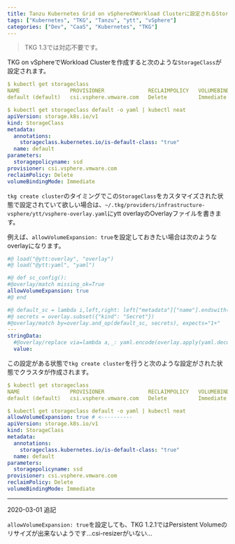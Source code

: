 ```yaml
---
title: Tanzu Kubernetes Grid on vSphereのWorkload Clusterに設定されるStorageClassをyttでカスタマイズするメモ
tags: ["Kubernetes", "TKG", "Tanzu", "ytt", "vSphere"]
categories: ["Dev", "CaaS", "Kubernetes", "TKG"]
---
```


> TKG 1.3では対応不要です。

TKG on vSphereでWorkload Clusterを作成すると次のような`StorageClass`が設定されます。

```yaml
$ kubectl get storageclass
NAME                PROVISIONER              RECLAIMPOLICY   VOLUMEBINDINGMODE   ALLOWVOLUMEEXPANSION   AGE
default (default)   csi.vsphere.vmware.com   Delete          Immediate           false                  8d

$ kubectl get storageclass default -o yaml | kubectl neat
apiVersion: storage.k8s.io/v1
kind: StorageClass
metadata:
  annotations:
    storageclass.kubernetes.io/is-default-class: "true"
  name: default
parameters:
  storagepolicyname: ssd
provisioner: csi.vsphere.vmware.com
reclaimPolicy: Delete
volumeBindingMode: Immediate
```

`tkg create cluster`のタイミングでこの`StorageClass`をカスタマイズされた状態で設定されていて欲しい場合は、`~/.tkg/providers/infrastructure-vsphere/ytt/vsphere-overlay.yaml`にytt overlayのOverlayファイルを書きます。

例えば、`allowVolumeExpansion: true`を設定しておきたい場合は次のようなoverlayになります。

```yaml
#@ load("@ytt:overlay", "overlay")
#@ load("@ytt:yaml", "yaml")

#@ def sc_config():
#@overlay/match missing_ok=True
allowVolumeExpansion: true
#@ end

#@ default_sc = lambda i,left,right: left["metadata"]["name"].endswith("-default-storage-class")
#@ secrets = overlay.subset({"kind": "Secret"})
#@overlay/match by=overlay.and_op(default_sc, secrets), expects="1+"
---
stringData: 
  #@overlay/replace via=lambda a,_: yaml.encode(overlay.apply(yaml.decode(a), sc_config()))
  value:
```

この設定がある状態で`tkg create cluster`を行うと次のような設定がされた状態でクラスタが作成されます。

```yaml
$ kubectl get storageclass
NAME                PROVISIONER              RECLAIMPOLICY   VOLUMEBINDINGMODE   ALLOWVOLUMEEXPANSION   AGE
default (default)   csi.vsphere.vmware.com   Delete          Immediate           true                   8d

$ kubectl get storageclass default -o yaml | kubectl neat
allowVolumeExpansion: true # <----------
apiVersion: storage.k8s.io/v1
kind: StorageClass
metadata:
  annotations:
    storageclass.kubernetes.io/is-default-class: "true"
  name: default
parameters:
  storagepolicyname: ssd
provisioner: csi.vsphere.vmware.com
reclaimPolicy: Delete
volumeBindingMode: Immediate
```


---

2020-03-01 追記

`allowVolumeExpansion: true`を設定しても、TKG 1.2.1ではPersistent Volumeのリサイズが出来ないようです...csi-resizerがいない...
